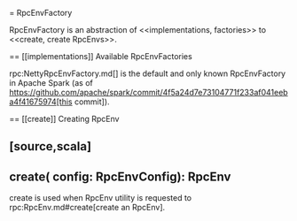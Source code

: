 = RpcEnvFactory

RpcEnvFactory is an abstraction of <<implementations, factories>> to <<create, create RpcEnvs>>.

== [[implementations]] Available RpcEnvFactories

rpc:NettyRpcEnvFactory.md[] is the default and only known RpcEnvFactory in Apache Spark (as of https://github.com/apache/spark/commit/4f5a24d7e73104771f233af041eeba4f41675974[this commit]).

== [[create]] Creating RpcEnv

[source,scala]
----
create(
  config: RpcEnvConfig): RpcEnv
----

create is used when RpcEnv utility is requested to rpc:RpcEnv.md#create[create an RpcEnv].
